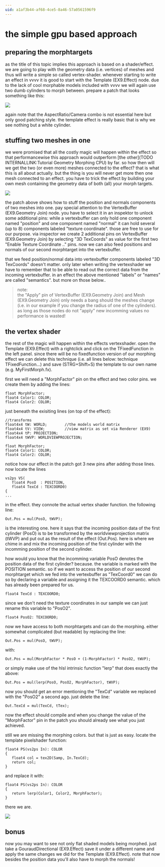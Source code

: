 ```yaml
---
uid: a1af3b44-af68-4ce5-8a46-57a0561596f9
---
```


# the simple gpu based approach

## preparing the morphtargets

as the title of this topic implies this approach is based on a shader/effect. we are going to play with the geometry data (i.e. vertices) of meshes and thus will write a simple so called vertex-shader. whenever starting to write an effect in vvvv it is good to start with the <span class="node">Template (EX9.Effect)</span> node. due to the lack of cool morphable models included with vvvv we will again use two dumb cylinders to morph between. prepare a patch that looks something like this:  

![](~/img/gpu_010_3.jpg "")  

again note that the AspectRatio/Camera combo is not essential here but only good patching style. the template effect is really basic that is why we see nothing but a white cylinder.   

## stuffing two meshes in one

we were promised that all the costly magic will happen within the effect so that performancewise this approach would outperform [the other](TODO INTERNALLINK:Tutorial Geometry Morphing CPU) by far. so how then will we get the two (or even more) meshes connected to the effect? that is what this is all about actually. but the thing is you will never get more then one mesh connected to an effect. you have to trick the effect by building your own mesh containing the geometry data of both (all) your morph targets.  

![](~/img/gpu_020_3.jpg "")  

the patch above shows how to stuff the position and normals components of two meshes into one. pay special attention to the <span class="node">VertexBuffer (EX9.Geometry Join)</span> node. you have to select it in an inspektor to unlock some additional pins: while a vertexbuffer can only hold one component named "position" and one component named "normal" it can hold several (up to 8) components labeled "texture coordinate". those are free to use for our purpose. via inspector we create 2 additional pins on <span class="node">VertexBuffer (EX9.Geometry Join)</span> by selecting "3D TexCoords" as value for the first two "Enable Texture Coordinate .." pins. now we can also feed positions and normals of our second morphtarget into the vertexbuffer.   

that we feed position/normal data into vertexbuffer components labeled "3D TexCoords" doesn't matter. only later when writing the vertexshader we have to remember that to be able to read out the correct data from the incoming vertexbuffer. in an effect the above mentioned "labels" or "names" are called "semantics". but more on those below..  

>note:  
the "Apply" pin of <span class="node">VertexBuffer (EX9.Geometry Join)</span> and <span class="node">Mesh (EX9.Geometry Join)</span> only needs a bang should the meshes change (i.e. in our example if you change the radius of one of the cylinders). as long as those nodes do not "apply" new incomming values no performance is wasted!  
  

## the vertex shader

the rest of the magic will happen within the effects vertexshader. open the <span class="node">Template (EX9.Effect)</span> with a rightclick and click on the TFixedFunction in the left panel. since there will be no fixedfunction version of our morphing effect we can delete this technique (i.e. all lines below: technique TFixedFunction...) and save (STRG+Shift+S) the template to our own name (e.g. MyFirstMorph.fx).  

first we will need a "MorphFactor" pin on the effect and two color pins. we create them by adding the lines:  

```  
float MorphFactor;  
float4 Color1: COLOR;  
float4 Color2: COLOR;  

```  


just beneath the exisiting lines (on top of the effect):  

```   
//transforms  
float4x4 tW: WORLD;        //the models world matrix  
float4x4 tV: VIEW;         //view matrix as set via Renderer (EX9)  
float4x4 tP: PROJECTION;  
float4x4 tWVP: WORLDVIEWPROJECTION;  

float MorphFactor;  
float4 Color1: COLOR;  
float4 Color2: COLOR;  

```  

notice how our effect in the patch got 3 new pins after adding those lines.   
now locate the lines   

```   
vs2ps VS(  
   float4 PosO  : POSITION,
   float4 TexCd : TEXCOORD0)
{  
...  

```  

in the effect. they connote the actual vertex shader function. the following line:  

```  
Out.Pos = mul(PosO, tWVP);  

```  

is the interesting one. here it says that the incoming position data of the first cylinder (PosO) is to be transformed by the worldviewprojection matrix (tWVP) and put out as the result of the effect (Out.Pos). here is where we chime in and mix the incoming position of the first cylinder with the incomming position of the second cylinder.   

how would you know that the incomming variable PosO denotes the position data of the first cylinder? because. the variable is marked with the POSITION semantic. so if we want to access the position of our second morphtarget which we fed into the vertexbuffer as "TexCoord0" we can do so by declaring a variable and assigning it the TEXCOORD0 semantic. which has already been prepared for us.   

```  
float4 TexCd : TEXCOORD0;  

```  

since we don't need the texture coordinates in our sample we can just rename this variable to "PosO2".  

```  
float4 PosO2: TEXCOORD0;  

```  

now we have access to both morphtargets and can do the morphing. either somewhat complicated (but readable) by replacing the line:  

```  
Out.Pos = mul(PosO, tWVP);  

```  

with:  

```  
Out.Pos = mul(MorphFactor * PosO + (1-MorphFactor) * PosO2, tWVP);  

```  

or simply make use of the hlsl intrinsic function "lerp" that does exactly the above:  

```   
Out.Pos = mul(lerp(PosO, PosO2, MorphFactor), tWVP);  

```  

now you should get an error mentioning the "TexCd" variable we replaced with the "PosO2" a second ago. just delete the line:  

```  
Out.TexCd = mul(TexCd, tTex);  

```  

now the effect should compile and when you change the value of the "MorphFactor" pin in the patch you should already see what you just achieved.  

still we are missing the morphing colors. but that is just as easy. locate the template pixelshader function:  

```  
float4 PS(vs2ps In): COLOR  
{  
   float4 col = tex2D(Samp, In.TexCd);
   return col;
}  

```  

and replace it with:  

```  
float4 PS(vs2ps In): COLOR  
{  
   return lerp(Color1, Color2, MorphFactor);
}  

```  

there we are.   

![](~/img/gpu_030_3.jpg "")  

## bonus

now you may want to see not only flat shaded models being morphed. just take a <span class="node">GouraudDirectional (EX9.Effect)</span> save it under a different name and apply the same changes we did for the <span class="node">Template (EX9.Effect)</span>. note that now besides the position data you'll also have to morph the normals!  





